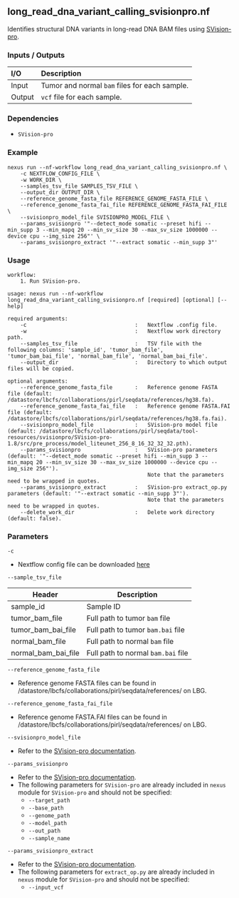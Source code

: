 ## long_read_dna_variant_calling_svisionpro.nf

Identifies structural DNA variants in long-read DNA BAM files using [SVision-pro](https://github.com/songbowang125/SVision-pro).

### Inputs / Outputs

| I/O    | Description                                   |
|:-------|:----------------------------------------------|
| Input  | Tumor and normal `bam` files for each sample. | 
| Output | `vcf` file for each sample.                   |

### Dependencies

* `SVision-pro`

### Example

```
nexus run --nf-workflow long_read_dna_variant_calling_svisionpro.nf \
    -c NEXTFLOW_CONFIG_FILE \
    -w WORK_DIR \
    --samples_tsv_file SAMPLES_TSV_FILE \
    --output_dir OUTPUT_DIR \
    --reference_genome_fasta_file REFERENCE_GENOME_FASTA_FILE \
    --reference_genome_fasta_fai_file REFERENCE_GENOME_FASTA_FAI_FILE \
    --svisionpro_model_file SVISIONPRO_MODEL_FILE \
    --params_svisionpro '"--detect_mode somatic --preset hifi --min_supp 3 --min_mapq 20 --min_sv_size 30 --max_sv_size 1000000 --device cpu --img_size 256"' \
    --params_svisionpro_extract '"--extract somatic --min_supp 3"'
```

### Usage

```
workflow:
    1. Run SVision-pro.

usage: nexus run --nf-workflow long_read_dna_variant_calling_svisionpro.nf [required] [optional] [--help]

required arguments:
    -c                                  :   Nextflow .config file.
    -w                                  :   Nextflow work directory path.
    --samples_tsv_file                  :   TSV file with the following columns: 'sample_id', 'tumor_bam_file', 'tumor_bam_bai_file', 'normal_bam_file', 'normal_bam_bai_file'.
    --output_dir                        :   Directory to which output files will be copied.

optional arguments:
    --reference_genome_fasta_file       :   Reference genome FASTA file (default: /datastore/lbcfs/collaborations/pirl/seqdata/references/hg38.fa).
    --reference_genome_fasta_fai_file   :   Reference genome FASTA.FAI file (default: /datastore/lbcfs/collaborations/pirl/seqdata/references/hg38.fa.fai).
    --svisionpro_model_file             :   SVision-pro model file (default: /datastore/lbcfs/collaborations/pirl/seqdata/tool-resources/svisionpro/SVision-pro-1.8/src/pre_process/model_liteunet_256_8_16_32_32_32.pth).
    --params_svisionpro                 :   SVision-pro parameters (default: '"--detect_mode somatic --preset hifi --min_supp 3 --min_mapq 20 --min_sv_size 30 --max_sv_size 1000000 --device cpu --img_size 256"').
                                            Note that the parameters need to be wrapped in quotes.
    --params_svisionpro_extract         :   SVision-pro extract_op.py parameters (default: '"--extract somatic --min_supp 3"').
                                            Note that the parameters need to be wrapped in quotes.
    --delete_work_dir                   :   Delete work directory (default: false).
```

### Parameters

`-c`
* Nextflow config file can be downloaded [here](https://github.com/pirl-unc/nexus/tree/main/nextflow)

`--sample_tsv_file`

| Header              | Description                        |
|---------------------|------------------------------------|
| sample_id           | Sample ID                          |
| tumor_bam_file      | Full path to tumor `bam` file      |
| tumor_bam_bai_file  | Full path to tumor `bam.bai` file  |
| normal_bam_file     | Full path to normal `bam` file     |
| normal_bam_bai_file | Full path to normal `bam.bai` file |

`--reference_genome_fasta_file`
* Reference genome FASTA files can be found in /datastore/lbcfs/collaborations/pirl/seqdata/references/ on LBG.

`--reference_genome_fasta_fai_file`
* Reference genome FASTA.FAI files can be found in /datastore/lbcfs/collaborations/pirl/seqdata/references/ on LBG.

`--svisionpro_model_file`
* Refer to the [SVision-pro documentation](https://github.com/songbowang125/SVision-pro).

`--params_svisionpro`
* Refer to the [SVision-pro documentation](https://github.com/songbowang125/SVision-pro).
* The following parameters for `SVision-pro` are already included in `nexus` module for `SVision-pro` and should not be specified:
  * `--target_path`
  * `--base_path`
  * `--genome_path`
  * `--model_path`
  * `--out_path`
  * `--sample_name`

`--params_svisionpro_extract`
* Refer to the [SVision-pro documentation](https://github.com/songbowang125/SVision-pro).
* The following parameters for `extract_op.py` are already included in `nexus` module for `SVision-pro` and should not be specified:
  * `--input_vcf`
